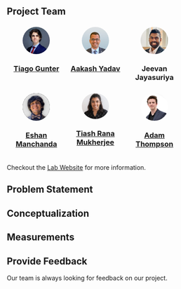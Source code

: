 
<style>
* {
  box-sizing: border-box;
}
.column {
  float: left;
  width: 33.33%;
  padding: 5px;
}
/* Clearfix (clear floats) */
.row::after {
  content: "";
  clear: both;
  display: table;
}
img {
  display: block;
  margin-left: auto;
  margin-right: auto;
}
.button {
  background-color: #4CAF50; /* Green */
  border: none;
  color: white;
  padding: 15px 32px;
  text-align: center;
  text-decoration: none;
  /* display in the center */
  display: block;
  font-size: 16px;
  margin: 4px 2px;
  cursor: pointer;
}
</style>


## Project Team

<div class="row">
  <div class="column">
    <img style="border-radius: 50%; width: 50%; float: center" src="assets/tiago.jpeg">
    <h3 style="text-align: center"><a href="https://www.linkedin.com/in/tiagogunter/">Tiago Gunter</a></h3>
  </div>
  <div class="column">
    <img style="border-radius: 50%; width: 50%; float: center" src="assets/aakash.jpg">
    <h3 style="text-align: center"><a href="https://nimrobotics.com/">Aakash Yadav</a></h3>
  </div>
  <div class="column">
    <img style="border-radius: 50%; width: 50%; float: center" src="assets/jeevan.jpg">
    <h3 style="text-align: center"><a>Jeevan Jayasuriya</a></h3>
  </div>
  <div class="column">
    <img style="border-radius: 50%; width: 50%; float: center" src="assets/eshan.jpeg">
    <h3 style="text-align: center"><a href="https://www.linkedin.com/in/eshan-manchanda/">Eshan Manchanda</a></h3>
  </div>
  <div class="column">
    <img style="border-radius: 50%; width: 50%; float: center" src="assets/tiash.jpeg">
    <h3 style="text-align: center"><a href="https://www.linkedin.com/in/tiashranamukherjee/">Tiash Rana Mukherjee</a></h3>
  </div>
  <div class="column">
    <img style="border-radius: 50%; width: 50%; float: center" src="assets/adam.jpeg">
    <h3 style="text-align: center"><a href="https://www.linkedin.com/in/adam-thompson-8319a3216/">Adam Thompson</a></h3>
  </div>
</div>


Checkout the [Lab Website](https://neuroergolab.org) for more information.


## Problem Statement

## Conceptualization

## Measurements

## Provide Feedback
Our team is always looking for feedback on our project.
